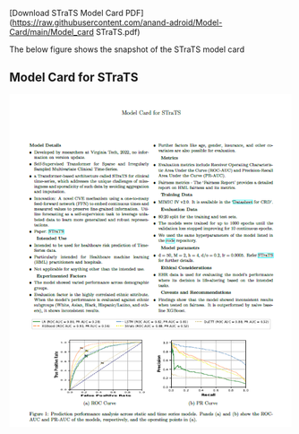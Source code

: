 
 [Download STraTS Model Card PDF](https://raw.githubusercontent.com/anand-adroid/Model-Card/main/Model_card STraTS.pdf)

 The below figure shows the snapshot of the STraTS model card

 ## Model Card for STraTS

![Model Card](https://raw.githubusercontent.com/anand-adroid/Model-Card/main/STraTS.png)


 



